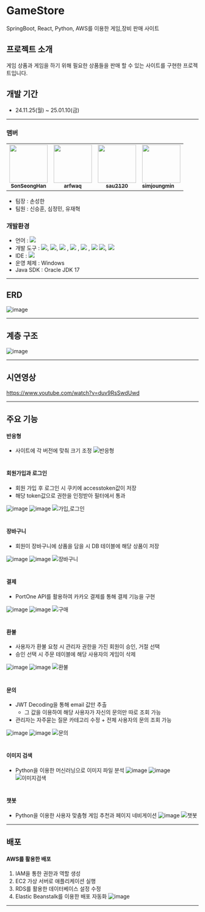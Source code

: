 # GameStore
SpringBoot, React, Python, AWS를 이용한 게임,장비 판매 사이트

## 프로젝트 소개
게임 상품과 게임을 하기 위해 필요한 상품들을 판매 할 수 있는 사이트를 구현한 프로젝트입니다.

## 개발 기간

- 24.11.25(월) ~ 25.01.10(금)

---
### 맴버
<table>
  <tr>
    <td align="center"><a href="https://github.com/SonSeongHan"><img src="https://avatars.githubusercontent.com/SonSeongHan" width="100px;" alt=""/><br /><sub><b>SonSeongHan</b></sub></a></td>
    <td align="center"><a href="https://github.com/arfwaq"><img src="https://avatars.githubusercontent.com/arfwaq" width="100px;" alt=""/><br /><sub><b>arfwaq</b></sub></a></td>
    <td align="center"><a href="https://github.com/sau2120"><img src="https://avatars.githubusercontent.com/sau2120" width="100px;" alt=""/><br /><sub><b>sau2120</b></sub></a></td>
    <td align="simjoungmin"><a href="https://github.com/simjoungmin"><img src="https://avatars.githubusercontent.com/simjoungmin" width="100px;" alt=""/><br /><sub><b>simjoungmin</b></sub></a></td>
  </tr>
</table>

- 팀장 : 손성한
- 팀원 : 신승훈, 심정민, 유재혁

### 개발환경
- 언어 : <img src="https://img.shields.io/badge/java-007396?style=for-the-badge&logo=java&logoColor=white"> 
- 개발 도구 :  <img src="https://img.shields.io/badge/springboot-6DB33F?style=for-the-badge&logo=spring&logoColor=white">, <img src="https://img.shields.io/badge/springsecurity-6DB33F?style=for-the-badge&logo=springsecurity&logoColor=white">, <img src="https://img.shields.io/badge/react-61DAFB?style=for-the-badge&logo=react&logoColor=black"> , <img src="https://img.shields.io/badge/redux-764ABC?style=for-the-badge&logo=redux&logoColor=black"> , <img src="https://img.shields.io/badge/python-3776AB?style=for-the-badge&logo=python&logoColor=white"> , <img src="https://img.shields.io/badge/amazonwebservices-232F3E?style=for-the-badge&logo=amazonwebservices&logoColor=black">
<img src="https://img.shields.io/badge/html5-E34F26?style=for-the-badge&logo=html5&logoColor=white">, <img src="https://img.shields.io/badge/css-1572B6?style=for-the-badge&logo=css3&logoColor=white">
- IDE : <img src="https://img.shields.io/badge/intellijidea-000000?style=for-the-badge&logo=intellijidea&logoColor=black">
- 운영 체제 : Windows
- Java SDK : Oracle JDK 17

---
## ERD
![image](https://github.com/user-attachments/assets/b33cd873-f4ce-4d42-9b7f-eabcd0c5db22)

---
## 계층 구조
![image](https://github.com/user-attachments/assets/b08fe72f-5415-4ef6-b36a-87b3b851189f)

---
## 시연영상
https://www.youtube.com/watch?v=duv9RsSwdUwd

---
## 주요 기능

#### 반응형
- 사이트에 각 버전에 맞춰 크기 조정
![반응형](https://github.com/user-attachments/assets/4792cf66-3153-4163-b17f-364393ef6b2b)
#


#### 회원가입과 로그인
- 회원 가입 후 로그인 시 쿠키에 accesstoken값이 저장
- 해당 token값으로 권한을 인정받아 필터에서 통과

![image](https://github.com/user-attachments/assets/9ef64dd1-3a13-4959-b242-7dfe95cf956b)
![image](https://github.com/user-attachments/assets/08b4fdeb-c491-4fe3-ba5a-0c0bc4515669)
![가입,로그인](https://github.com/user-attachments/assets/af74b473-702f-4214-a826-fccbb341821e)
#


#### 장바구니
- 회원이 장바구니에 상품을 담을 시 DB 테이블에 해당 상품이 저장


![image](https://github.com/user-attachments/assets/d4b354b9-882a-4a11-bc6d-01e57cb6eb68)
![image](https://github.com/user-attachments/assets/a895ac96-d16a-4279-bf8c-028a6f32bbc3)
![장바구니](https://github.com/user-attachments/assets/7e9933d2-226e-4349-9ee4-ac4502040a19)

#


#### 결제
- PortOne API를 활용하여 카카오 결제를 통해 결제 기능을 구현


![image](https://github.com/user-attachments/assets/97bda89c-3311-4afd-b401-269cf2ea836c)
![image](https://github.com/user-attachments/assets/bb6ebc14-bca5-4530-b330-4d9af924fd04)
![구매](https://github.com/user-attachments/assets/837e564e-cb76-450b-84cd-ab818a8a61c9)


#


#### 환불
- 사용자가 환불 요청 시 관리자 권한을 가진 회원이 승인, 거절 선택
- 승인 선택 시 주문 테이블에 해당 사용자의 게임이 삭제


![image](https://github.com/user-attachments/assets/76265f19-9dbf-4ebd-bbe1-b3da3aa3a1fa)
![image](https://github.com/user-attachments/assets/ee86708a-da64-4f96-afcb-199b54bb4472)
![환불](https://github.com/user-attachments/assets/259c4252-45c8-4342-84ac-02cd1e11d682)
#


#### 문의
- JWT Decoding을 통해 email 값만 추출
  - 그 값을 이용하여 해당 사용자가 자신의 문의만 따로 조회 가능
- 관리자는 자주묻는 질문 카테고리 수정 + 전체 사용자의 문의 조회 가능

![image](https://github.com/user-attachments/assets/ee72cce2-053f-4495-8d51-60ba15f45d82)
![image](https://github.com/user-attachments/assets/7bb4ba75-4e0b-4401-a309-1cc73eedd66e)
![문의](https://github.com/user-attachments/assets/cbe10699-fde1-4110-bf46-d7432ec472a5)
#

#### 이미지 검색
- Python을 이용한 머신러닝으로 이미지 파일 분석
![image](https://github.com/user-attachments/assets/58e71cea-e17e-4d09-b6c1-0f1265b67fdf)
![image](https://github.com/user-attachments/assets/713c66d2-99c3-4544-862b-6fccceb57bfb)
![이미지검색](https://github.com/user-attachments/assets/d38028f8-96d9-446a-82a1-07d215e28103)
#

#### 챗봇
- Python을 이용한 사용자 맞춤형 게임 추천과 페이지 네비게이션
![image](https://github.com/user-attachments/assets/2f0d641a-9f76-45b8-819b-f98a7d5b1dfd)
![챗봇](https://github.com/user-attachments/assets/9c939685-52f4-4893-88f0-e3c7c17b6444)



---
## 배포

#### AWS를 활용한 배포
1. IAM을 통한 권한과 역할 생성
2. EC2 가상 서버로 애플리케이션 실행
3. RDS를 활용한 데이터베이스 설정 수정
4. Elastic Beanstalk를 이용한 배포 자동화
![image](https://github.com/user-attachments/assets/ce3bf1a0-52fa-4e94-98af-6e408950515e)



---


